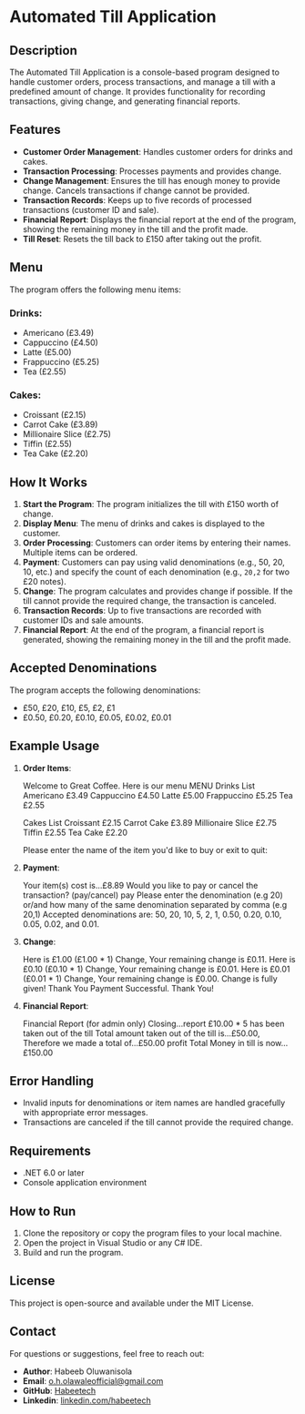 # Automated Till Application

## Description
The Automated Till Application is a console-based program designed to handle customer orders, process transactions, and manage a till with a predefined amount of change. It provides functionality for recording transactions, giving change, and generating financial reports.

## Features
- **Customer Order Management**: Handles customer orders for drinks and cakes.
- **Transaction Processing**: Processes payments and provides change.
- **Change Management**: Ensures the till has enough money to provide change. Cancels transactions if change cannot be provided.
- **Transaction Records**: Keeps up to five records of processed transactions (customer ID and sale).
- **Financial Report**: Displays the financial report at the end of the program, showing the remaining money in the till and the profit made.
- **Till Reset**: Resets the till back to £150 after taking out the profit.

## Menu
The program offers the following menu items:

### Drinks:
- Americano (£3.49)
- Cappuccino (£4.50)
- Latte (£5.00)
- Frappuccino (£5.25)
- Tea (£2.55)

### Cakes:
- Croissant (£2.15)
- Carrot Cake (£3.89)
- Millionaire Slice (£2.75)
- Tiffin (£2.55)
- Tea Cake (£2.20)

## How It Works
1. **Start the Program**: The program initializes the till with £150 worth of change.
2. **Display Menu**: The menu of drinks and cakes is displayed to the customer.
3. **Order Processing**: Customers can order items by entering their names. Multiple items can be ordered.
4. **Payment**: Customers can pay using valid denominations (e.g., 50, 20, 10, etc.) and specify the count of each denomination (e.g., `20,2` for two £20 notes).
5. **Change**: The program calculates and provides change if possible. If the till cannot provide the required change, the transaction is canceled.
6. **Transaction Records**: Up to five transactions are recorded with customer IDs and sale amounts.
7. **Financial Report**: At the end of the program, a financial report is generated, showing the remaining money in the till and the profit made.

## Accepted Denominations
The program accepts the following denominations:
- £50, £20, £10, £5, £2, £1
- £0.50, £0.20, £0.10, £0.05, £0.02, £0.01

## Example Usage
1. **Order Items**:

   Welcome to Great Coffee. Here is our menu
   MENU
   Drinks List
   Americano              £3.49
   Cappuccino             £4.50
   Latte                  £5.00
   Frappuccino            £5.25
   Tea                    £2.55

   Cakes List
   Croissant              £2.15
   Carrot Cake            £3.89
   Millionaire Slice      £2.75
   Tiffin                 £2.55
   Tea Cake               £2.20

   Please enter the name of the item you'd like to buy or exit to quit:
   

2. **Payment**:
   
   Your item(s) cost is...£8.89
   Would you like to pay or cancel the transaction? (pay/cancel)
   pay
   Please enter the denomination (e.g 20) or/and how many of the same denomination separated by comma (e.g 20,1)
   Accepted denominations are: 50, 20, 10, 5, 2, 1, 0.50, 0.20, 0.10, 0.05, 0.02, and 0.01.


3. **Change**:
   
   Here is £1.00 (£1.00 * 1) Change, Your remaining change is £0.11.
   Here is £0.10 (£0.10 * 1) Change, Your remaining change is £0.01.
   Here is £0.01 (£0.01 * 1) Change, Your remaining change is £0.00.
   Change is fully given! Thank You
   Payment Successful. Thank You!
   

4. **Financial Report**:

   Financial Report (for admin only)
   Closing...report
   £10.00 * 5 has been taken out of the till
   Total amount taken out of the till is...£50.00, Therefore we made a total of...£50.00 profit
   Total Money in till is now...£150.00


## Error Handling
- Invalid inputs for denominations or item names are handled gracefully with appropriate error messages.
- Transactions are canceled if the till cannot provide the required change.

## Requirements
- .NET 6.0 or later
- Console application environment

## How to Run
1. Clone the repository or copy the program files to your local machine.
2. Open the project in Visual Studio or any C# IDE.
3. Build and run the program.

## License
This project is open-source and available under the MIT License.

## Contact
For questions or suggestions, feel free to reach out:
- **Author**: Habeeb Oluwanisola
- **Email**: o.h.olawaleofficial@gmail.com
- **GitHub**: [Habeetech](https://github.com/Habeetech)
- **Linkedin**: [linkedin.com/habeetech](https://www.linkedin.com/in/habeeb-oluwanisola-178029359?utm_source=share&utm_campaign=share_via&utm_content=profile&utm_medium=android_app)